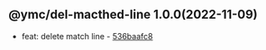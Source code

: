 <a name="1.0.0"></a>

## @ymc/del-macthed-line 1.0.0(2022-11-09) 
- feat: delete match line - [536baafc8](https://github.com/ymc-github/js-idea/commit/f536baafc845e9b8f0fd782c0fcb6229a9fec356 "feat(core): delete match line&#10;&#10;export class as default&#10;&#10;generated by ymc@robot")